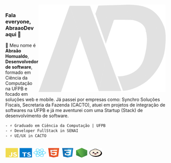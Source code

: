 <img align="right" display="flex" src="./images/logomark.png" width="400" />

### Fala everyone, AbraaoDev aqui 👾

🚀 Meu nome é __Abraão Homualdo__, **Desenvolvedor de software**, formado em Ciência da Computação​ na UFPB e focado em soluções web e mobile. Já passei por empresas como: Synchro Soluções Fiscais, Secretaria da Fazenda (CACTO), atuei em projetos de integração de softwares na UFPB e já me aventurei com uma Startup (Stack) de desenvolvimento de software.

    - ⚡ Graduado em Ciência da Computação | UFPB
    - ⚡ Developer FullStack in SENAI
    - ⚡ UI/UX in CACTO

    
<div style="display: inline_block"><br>
  <img align="center" alt="JavaScript" height="30" width="40" src="https://raw.githubusercontent.com/devicons/devicon/master/icons/javascript/javascript-plain.svg">
  <img align="center" alt="TypeScript" height="30" width="40" src="https://raw.githubusercontent.com/devicons/devicon/master/icons/typescript/typescript-plain.svg">
  <img align="center" alt="ReactJS" height="30" width="40" src="https://raw.githubusercontent.com/devicons/devicon/master/icons/react/react-original.svg">
  <img align="center" alt="HTML" height="30" width="40" src="https://raw.githubusercontent.com/devicons/devicon/master/icons/html5/html5-original.svg">
  <img align="center" alt="CSS" height="30" width="40" src="https://raw.githubusercontent.com/devicons/devicon/master/icons/css3/css3-original.svg">
  <img align="center" alt="Node" height="30" width="40" src="https://raw.githubusercontent.com/devicons/devicon/master/icons/nodejs/nodejs-original.svg">
<img align="center" alt="Node" height="30" width="40" src="https://raw.githubusercontent.com/devicons/devicon/refs/heads/master/icons/bun/bun-original.svg">
</div>
    


    
    
    


